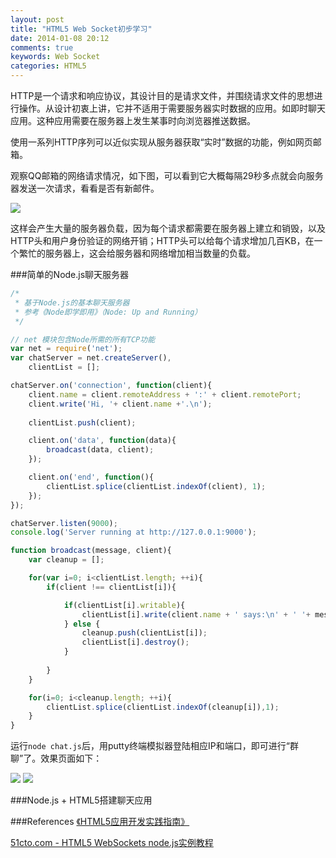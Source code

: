 ```yaml
---
layout: post
title: "HTML5 Web Socket初步学习"
date: 2014-01-08 20:12
comments: true
keywords: Web Socket
categories: HTML5
---
```

HTTP是一个请求和响应协议，其设计目的是请求文件，并围绕请求文件的思想进行操作。从设计初衷上讲，它并不适用于需要服务器实时数据的应用。如即时聊天应用。这种应用需要在服务器上发生某事时向浏览器推送数据。

使用一系列HTTP序列可以近似实现从服务器获取“实时”数据的功能，例如网页邮箱。

观察QQ邮箱的网络请求情况，如下图，可以看到它大概每隔29秒多点就会向服务器发送一次请求，看看是否有新邮件。

<img src="{{root_url}}/images/blog/html5/20140108/qqmail_http_request.PNG">

这样会产生大量的服务器负载，因为每个请求都需要在服务器上建立和销毁，以及HTTP头和用户身份验证的网络开销；HTTP头可以给每个请求增加几百KB，在一个繁忙的服务器上，这会给服务器和网络增加相当数量的负载。

<!--more-->

###简单的Node.js聊天服务器

``` javascript 基于Node.js的基本聊天服务器chat.js
/*
 * 基于Node.js的基本聊天服务器
 * 参考《Node即学即用》（Node: Up and Running）
 */

// net 模块包含Node所需的所有TCP功能
var net = require('net');
var chatServer = net.createServer(),
	clientList = [];

chatServer.on('connection', function(client){
	client.name = client.remoteAddress + ':' + client.remotePort;
	client.write('Hi, '+ client.name +'.\n');
	
	clientList.push(client);

	client.on('data', function(data){
		broadcast(data, client);
	});

	client.on('end', function(){
		clientList.splice(clientList.indexOf(client), 1);
	});
});

chatServer.listen(9000);
console.log('Server running at http://127.0.0.1:9000');

function broadcast(message, client){
	var cleanup = [];

	for(var i=0; i<clientList.length; ++i){
		if(client !== clientList[i]){

			if(clientList[i].writable){
				clientList[i].write(client.name + ' says:\n' + ' '+ message + '\n');
			} else {
				cleanup.push(clientList[i]);
				clientList[i].destroy();
			}
			
		}
	}

	for(i=0; i<cleanup.length; ++i){
		clientList.splice(clientList.indexOf(cleanup[i]),1);
	}
}
```
运行`node chat.js`后，用putty终端模拟器登陆相应IP和端口，即可进行“群聊”了。效果页面如下：

<img src="{{root_url}}/images/blog/node/window_1.PNG">

<img src="{{root_url}}/images/blog/node/window_2.PNG">

###Node.js + HTML5搭建聊天应用

###References
<a href="http://book.douban.com/subject/23058345/" class="douban_book" name="23058345" target="_blank" title="HTML5应用开发实践指南">《HTML5应用开发实践指南》</a>

<a href="http://developer.51cto.com/art/201308/407192_all.htm" target="_blank">51cto.com - HTML5 WebSockets node.js实例教程</a>